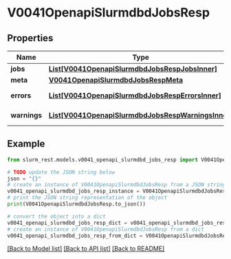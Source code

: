 # V0041OpenapiSlurmdbdJobsResp


## Properties

Name | Type | Description | Notes
------------ | ------------- | ------------- | -------------
**jobs** | [**List[V0041OpenapiSlurmdbdJobsRespJobsInner]**](V0041OpenapiSlurmdbdJobsRespJobsInner.md) | jobs | 
**meta** | [**V0041OpenapiSlurmdbdJobsRespMeta**](V0041OpenapiSlurmdbdJobsRespMeta.md) |  | [optional] 
**errors** | [**List[V0041OpenapiSlurmdbdJobsRespErrorsInner]**](V0041OpenapiSlurmdbdJobsRespErrorsInner.md) | Query errors | [optional] 
**warnings** | [**List[V0041OpenapiSlurmdbdJobsRespWarningsInner]**](V0041OpenapiSlurmdbdJobsRespWarningsInner.md) | Query warnings | [optional] 

## Example

```python
from slurm_rest.models.v0041_openapi_slurmdbd_jobs_resp import V0041OpenapiSlurmdbdJobsResp

# TODO update the JSON string below
json = "{}"
# create an instance of V0041OpenapiSlurmdbdJobsResp from a JSON string
v0041_openapi_slurmdbd_jobs_resp_instance = V0041OpenapiSlurmdbdJobsResp.from_json(json)
# print the JSON string representation of the object
print(V0041OpenapiSlurmdbdJobsResp.to_json())

# convert the object into a dict
v0041_openapi_slurmdbd_jobs_resp_dict = v0041_openapi_slurmdbd_jobs_resp_instance.to_dict()
# create an instance of V0041OpenapiSlurmdbdJobsResp from a dict
v0041_openapi_slurmdbd_jobs_resp_from_dict = V0041OpenapiSlurmdbdJobsResp.from_dict(v0041_openapi_slurmdbd_jobs_resp_dict)
```
[[Back to Model list]](../README.md#documentation-for-models) [[Back to API list]](../README.md#documentation-for-api-endpoints) [[Back to README]](../README.md)


